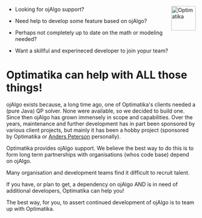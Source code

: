 [<img src="https://camo.githubusercontent.com/3ef903c4d4ddd41eebade3bd05adcde69c7d13e7e88e4d6ed729ee10963d381b/68747470733a2f2f7777772e6f7074696d6174696b612e73652f77702d636f6e74656e742f75706c6f6164732f323031392f30342f6c6f676f5f6c696767616e64655f3939613639302e706e6723333378323330" alt="Optimatika" height="65" align="right">](https://www.optimatika.se/)

- Looking for ojAlgo support?

- Need help to develop some feature based on ojAlgo?

- Perhaps not completely up to date on the math or modeling needed?

- Want a skillful and experineced developer to join yopur team?

# Optimatika can help with ALL those things!

ojAlgo exists because, a long time ago, one of Optimatika's clients needed a (pure Java) QP solver. None were available, so we decided to build one. Since then ojAlgo has grown immensely in scope and capabilities. Over the years, maintenance and further development has in part been sponsored by various client projects, but mainly it has been a hobby project (sponsored by Optimatika or [Anders Peterson](https://github.com/apete) personally).

Optimatika provides ojAlgo support. We believe the best way to do this is to form long term partnerships with organisations (whos code base) depend on ojAlgo.

Many organisation and development teams find it difficult to recruit talent.

If you have, or plan to get, a dependency on ojAlgo AND is in need of additional developers, Optimatika can help you!

The best way, for you, to assert continued development of ojAlgo is to team up with Optimatika.
